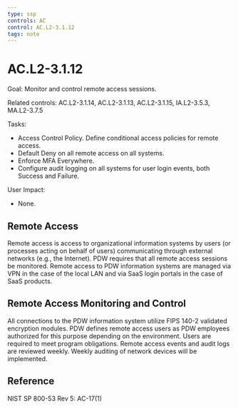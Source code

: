 ```yaml
---
type: ssp
controls: AC
control: AC.L2-3.1.12
tags: note
---
```


# AC.L2-3.1.12

Goal: Monitor and control remote access sessions.

Related controls: AC.L2-3.1.14, AC.L2-3.1.13, AC.L2-3.1.15, IA.L2-3.5.3, MA.L2-3.7.5

Tasks:

- Access Control Policy. Define conditional access policies for remote access.
- Default Deny on all remote access on all systems.
- Enforce MFA Everywhere.
- Configure audit logging on all systems for user login events, both Success and Failure.

User Impact:

- None.

## Remote Access

Remote access is access to organizational information systems by users (or processes acting on behalf of users) communicating through external networks (e.g., the Internet). PDW requires that all remote access sessions be monitored. Remote access to PDW information systems are managed via VPN in the case of the local LAN and via SaaS login portals in the case of SaaS products.

## Remote Access Monitoring and Control

All connections to the PDW information system utilize FIPS 140-2 validated encryption modules. PDW defines remote access users as PDW employees authorized for this purpose depending on the environment. Users are required to meet program obligations. Remote access events and audit logs are reviewed weekly. Weekly auditing of network devices will be implemented.

## Reference

NIST SP 800-53 Rev 5: AC-17(1)